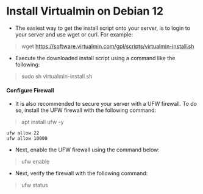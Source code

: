 # Install Virtualmin on Debian 12

- The easiest way to get the install script onto your server, is to login to your server and use wget or curl. For example:
> wget https://software.virtualmin.com/gpl/scripts/virtualmin-install.sh

- Execute the downloaded install script using a command like the following:
>  sudo sh virtualmin-install.sh

#### Configure Firewall

- It is also recommended to secure your server with a UFW firewall. To do so, install the UFW firewall with the following command:
> apt install ufw -y

~~~~
ufw allow 22
ufw allow 10000
~~~~

- Next, enable the UFW firewall using the command below:
> ufw enable

- Next, verify the firewall with the following command:
> ufw status
